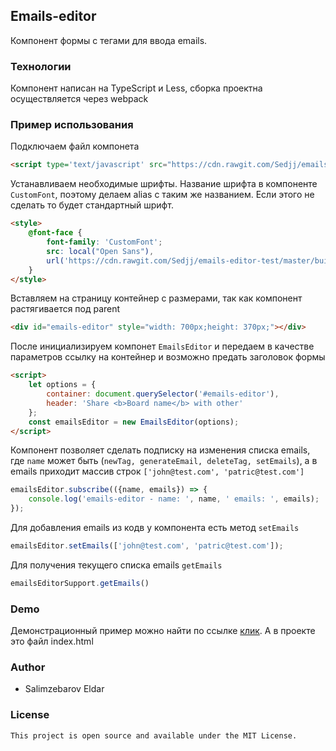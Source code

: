 ## Emails-editor
Компонент формы с тегами для ввода emails.

### Технологии
Компонент написан на TypeScript и Less, сборка проектна осуществляется через webpack  

### Пример использования

Подключаем файл компонета
```html
<script type='text/javascript' src="https://cdn.rawgit.com/Sedjj/emails-editor-test/master/build/emails-editor.js"></script>
```
Устанавливаем необходимые шрифты. Название шрифта в компоненте `CustomFont`, поэтому делаем alias с таким же названием. Если этого не сделать то будет стандартный шрифт. 
```html
<style>
    @font-face {
        font-family: 'CustomFont';
        src: local("Open Sans"),
        url('https://cdn.rawgit.com/Sedjj/emails-editor-test/master/build/fonts/OpenSans.ttf') format('truetype');
    }
</style>
```
Вставляем на страницу контейнер с размерами, так как компонент растягивается под parent
```html
<div id="emails-editor" style="width: 700px;height: 370px;"></div>
  ```

После инициализируем компонет `EmailsEditor` и передаем в качестве параметров ссылку на контейнер и возможно предать заголовок формы
```html
<script>
    let options = {                            
        container: document.querySelector('#emails-editor'),
        header: 'Share <b>Board name</b> with other'
    };
    const emailsEditor = new EmailsEditor(options);
</script>
```

Компонент позволяет сделать подписку на изменения списка emails, где `name` может быть (`newTag, generateEmail, deleteTag, setEmails`), a в emails приходит массив строк `['john@test.com', 'patric@test.com']`  
```javascript
emailsEditor.subscribe(({name, emails}) => {
	console.log('emails-editor - name: ', name, ' emails: ', emails);
});
```  
Для добавления emails из кодв у компонента есть метод `setEmails` 
```javascript
emailsEditor.setEmails(['john@test.com', 'patric@test.com']);
```        
Для получения текущего списка emails `getEmails` 
```javascript
emailsEditorSupport.getEmails()
```                               

### Demo
Демонстрационный пример можно найти по ссылке [клик](https://sedjj.github.io/emails-editor-test/).
А в проекте это файл index.html

### Author
* Salimzebarov Eldar

### License
    This project is open source and available under the MIT License.